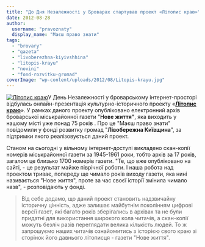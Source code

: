 ```yaml
---
title: "До Дня Незалежності у Броварах стартував проект «Літопис краю»"
date: 2012-08-28
author: 
  username: "pravoznaty"
  display_name: "Маєш право знати"
tags: 
  - "brovary"
  - "gazeta"
  - "livoberezhna-kiyivshhina"
  - "litopis-krayu"
  - "novini"
  - "fond-rozvitku-gromad"
coverImage: "wp-content/uploads/2012/08/Litopis-krayu.jpg"
---
```


[![](https://mpz.brovary.org/wp-content/uploads/2012/08/Litopis-krayu.jpg "Літопис краю")](https://mpz.brovary.org/wp-content/uploads/2012/08/Litopis-krayu.jpg)У День Незалежності у броварському інтернет-просторі відбулась онлайн-презентація культурно-історичного проекту «**[Літопис краю](http://www.livoberezhna.org/litopys-kraiu)**». У рамках даного проекту опубліковано електронний архів броварської міськрайонної газети "**Нове життя"**, яка виходить у нашому місті уже понад 75 років . Про це "Маєш право знати" повідомили у фонді розвитку громад "**Лівобережна Київщина**", за підтримки якого реалізовується даний проект.

Станом на сьогодні у вільному інтернет-доступі викладено скан-копії номерів міськрайонної газети за 1945-1961 роки, тобто архів за 17 років, загалом це близько 1700 номерів газети. "Те, що вже опубліковано на сайті, - це результат майже піврічної роботи. І наша робота над проектом триває, попереду ще чимало років виходу газети, яка нині називається "Нове життя", проте за час своєї історії змінила чимало назв", - розповідають у фонді.

> Від себе додамо, що даний проект становить надзвичайну історичну цінність, адже залишає майбутнім поколінням цифрові версії газет, які багато років зберігались в архівах та не були придатні для використання широкого кола читачів, а скан-копії можуть безліч разів переглядати велика кількість людей. То ж запрошуємо наших читачів ознайомитись з історією свого краю зі сторінок його давнього літописця - газети "Нове життя".
